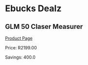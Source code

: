 
# Ebucks Dealz
## GLM 50 Claser Measurer
[Product Page](https://www.ebucks.com/web/shop/productSelected.do?prodId=1169664621&catId=370101825)

Price: R2199.00

Savings: 400.0


	